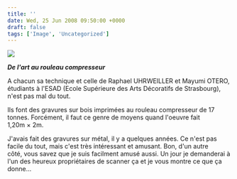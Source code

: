 ```yaml
---
title: ''
date: Wed, 25 Jun 2008 09:50:00 +0000
draft: false
tags: ['Image', 'Uncategorized']
---
```


![](https://madd0.files.wordpress.com/2008/06/rcxxgaq0nanapsi1g2hnogtc_500.jpg)

**_De l'art au rouleau compresseur_**

A chacun sa technique et celle de Raphael UHRWEILLER et Mayumi OTERO, étudiants à l'ESAD (Ecole Supérieure des Arts Décoratifs de Strasbourg), n'est pas mal du tout.

Ils font des gravures sur bois imprimées au rouleau compresseur de 17 tonnes. Forcément, il faut ce genre de moyens quand l'oeuvre fait 1,20m × 2m.

J'avais fait des gravures sur métal, il y a quelques années. Ce n'est pas facile du tout, mais c'est très intéressant et amusant. Bon, d'un autre côté, vous savez que je suis facilment amusé aussi. Un jour je demanderai à l'un des heureux propriétaires de scanner ça et je vous montre ce que ça donne…